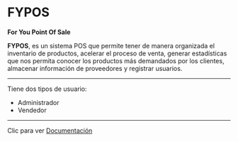 # FYPOS 
**For You Point Of Sale**

**FYPOS**, es un sistema POS que permite tener de
 manera organizada el inventario de productos, acelerar
 el proceso de venta, generar estadísticas que nos permita conocer los productos más demandados por los clientes, almacenar información de proveedores y registrar usuarios.
***

 Tiene dos tipos de usuario:
 * Administrador
 * Vendedor

***

Clic para ver  [Documentación](https://drive.google.com/drive/folders/1e3IaNRnrvfVBT0ISYwtnLo9T-eUKk9fV?usp=sharing "Ver documentación")

